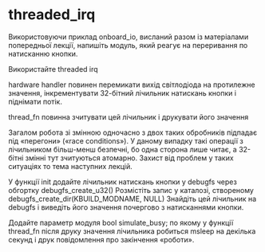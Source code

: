 # threaded_irq

Використовуючи приклад onboard_io, висланий разом із матеріалами попередньої
лекції, напишіть модуль, який реагує на переривання по натисканню кнопки.

Використайте threaded irq

hardware handler повинен перемикати вихід світлодіода на протилежне значення,
інкрементувати 32-бітний лічильник натискань кнопки і піднімати потік.

thread_fn повинна зчитувати цей лічильник і друкувати його значення

Загалом робота зі змінною одночасно з двох таких обробників підпадає
під «перегони» («race conditions»). У даному випадку такі операції
з лічильником більш-менш безпечні, бо одна сторона лише читає,
а 32-бітні змінні тут зчитуються атомарно. Захист від проблем у таких
ситуаціях то тема наступних лекцій.

У функції init додайте лічильник натискань кнопки у debugfs через обгортку
    debugfs_create_u32()
Розмістіть запис у каталозі, створеному
    debugfs_create_dir(KBUILD_MODNAME, NULL)
Знайдіть цей лічильник на debugfs і виведіть його значення почергово
з натисканнями кнопки.


Додайте параметр модуля
bool simulate_busy;
по якому у функції thread_fn після друку значення лічильника робиться msleep
на декілька секунд і друк повідомлення про закінчення «роботи».